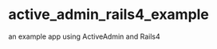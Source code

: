 active\_admin\_rails4\_example
=================================

an example app using ActiveAdmin and Rails4
